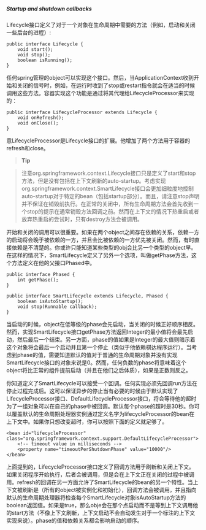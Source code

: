##### Startup and shutdown callbacks

Lifecycle接口定义了对于一个对象在生命周期中需要的方法（例如，启动和关闭一些后台的进程）:

```
public interface Lifecycle {
    void start();
    void stop();
    boolean isRunning();
}
```

任何spring管理的object可以实现这个接口。然后，当ApplicationContext收到开始和关闭的信号时，例如，在运行时收到了stop或restart指令就会在适当的时候调用这些方法。容器实现这个功能是通过将其代理给LifecycleProcessor来实现的：

```
public interface LifecycleProcessor extends Lifecycle {
    void onRefresh();
    void onClose();
}
```

意LifecycleProcessor是Lifecycle接口的扩展。他增加了两个方法用于容器的refresh和close。

>**Tip**

> 注意org.springframework.context.Lifecycle接口只是定义了start和stop方法，但是没有包括在上下文刷新的auto-startup。考虑实现org.springframework.context.SmartLifecycle接口会更加细粒度地控制auto-startup对于特定的bean（包括startup部分）。而且，请注意stop声明并不保证在销毁前执行。在正常的关闭中，所有生命周期方法会首先收到一个stop的提示在通常销毁方法回调之前。然而在上下文的情况下热重启或者放弃热重启的尝试时，只有destroy方法会被调用。

开始和关闭的调用可以很重要。如果在两个object之间存在依赖的关系，依赖一方的启动将会晚于被依赖的一方，并且会比被依赖的一方优先被关闭。然而，有时直接依赖是不清楚的。你或许只能知道某些类型的obj会比另一个类型的object早。在这样的情况下，SmartLifecycle定义了另外一个选项，叫做getPhase方法，这个方法定义在他的父接口Phased中。

```
public interface Phased {
    int getPhase();
}
```

```
public interface SmartLifecycle extends Lifecycle, Phased {
    boolean isAutoStartup();
    void stop(Runnable callback);
}
```

当启动的时候，object在低等级的phase会先启动，当关闭的时候正好顺序相反。然而，实现SmartLifecycle接口getPhase方法返回Integer的最小值将会最先启动，然后最后一个结束。另一方面，phase的值如果是Integer的最大值则暗示着这个对象将会最后一个启动并且第一个停止（类似于他依赖骐达程序运行）。当考虑到phase的值，需要知道默认的值对于普通的生命周期对象并没有实现SmartLifecycle接口的对象来说是0。然而，任何负数的phase将意味着这个object将比正常的组件提前启动（并且在他们之后体质），如果是正数则反之。

你知道定义了SmartLifecycle可以接受一个回调。任何实现必须先回调run方法在停止过程完成后。这可以保证异步的停止当有必要的时候由于默认实现了LifecycleProcessor接口、DefaultLifecycleProcessor接口，将会等待他的超时为了一组对象可以在自己的phase中被回调。默认每个phase的超时是30秒。你可以覆盖默认的生命周期处理器实例通过定义名字为lifecycleProcessor的bean在上下文中。如果你只想改变超时，你可以按照下面的定义就足够了。

```
<bean id="lifecycleProcessor" class="org.springframework.context.support.DefaultLifecycleProcessor">
    <!-- timeout value in milliseconds -->
    <property name="timeoutPerShutdownPhase" value="10000"/>
</bean>
```

上面提到的，LifecycleProcessor接口定义了回调方法用于刷新和关闭上下文。如果关闭程序开始执行，后者会被调用，但是会在上下文正在关闭的过程中被调用。refresh的回调在另一方面允许了SmartLifecycle的bean的另一个特性。当上下文被刷新是（所有的object被实例化和初始化），回调方法会被调用，并且指向默认的生命周期处理器将检查每个SmartLifecycle对象isAutoStartup方法的boolean返回值。如果是true，那么obje会在那个点启动而不是等到上下文调用他的start方法（不像上下文刷新，上下文启动不会自动发生对于一个标注的上下文实现来说）。phase的值和依赖关系都会影响启动的顺序。
